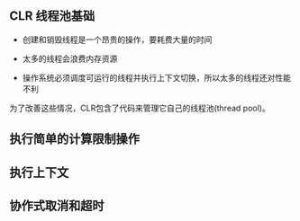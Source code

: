 ## CLR 线程池基础

* 创建和销毁线程是一个昂贵的操作，要耗费大量的时间

* 太多的线程会浪费内存资源

* 操作系统必须调度可运行的线程并执行上下文切换，所以太多的线程还对性能不利

为了改善这些情况，CLR包含了代码来管理它自己的线程池(thread pool)。


## 执行简单的计算限制操作

## 执行上下文

## 协作式取消和超时